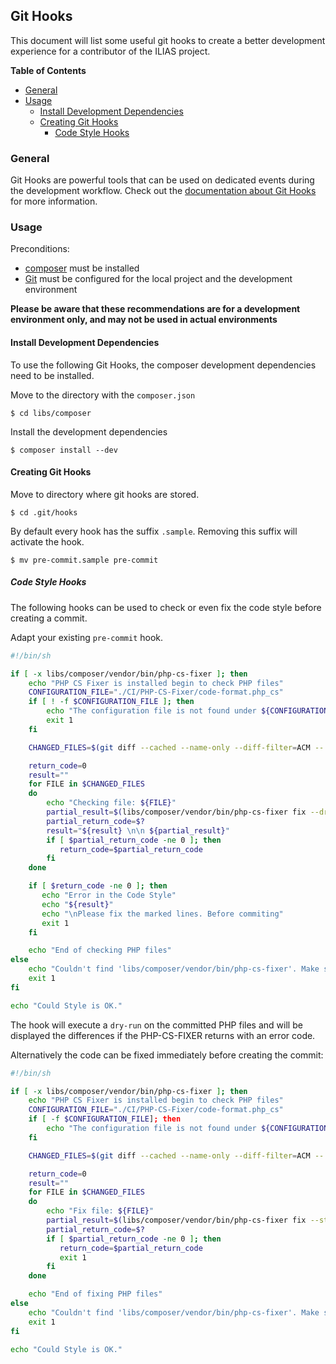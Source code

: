 ##  Git Hooks

This document will list some useful git hooks to create a better development
experience for a contributor of the ILIAS project.

**Table of Contents**
* [General](#general)
* [Usage](#usage)
  * [Install Development Dependencies](#install-development-dependencies)
  * [Creating Git Hooks](#creating-git-hooks)
    * [Code Style Hooks](#code-style-hooks)

### General

Git Hooks are powerful tools that can be used on dedicated events during the
development workflow.
Check out the [documentation about Git Hooks](https://git-scm.com/docs/githooks)
for more information.

### Usage

Preconditions:
* [composer](https://getcomposer.org/) must be installed
* [Git](https://git-scm.com/) must be configured for the local project and
  the development environment

__Please be aware that these recommendations are for a development environment
only, and may not be used in actual environments__

#### Install Development Dependencies

To use the following Git Hooks, the composer development dependencies need to
be installed.

Move to the directory with the `composer.json`

```
$ cd libs/composer
```

Install the development dependencies

```
$ composer install --dev
```

#### Creating Git Hooks

Move to directory where git hooks are stored.

```
$ cd .git/hooks
```

By default every hook has the suffix `.sample`.
Removing this suffix will activate the hook.

```
$ mv pre-commit.sample pre-commit
```

##### Code Style Hooks

The following hooks can be used to check or even fix the code style
before creating a commit.

Adapt your existing `pre-commit` hook.

```bash
#!/bin/sh

if [ -x libs/composer/vendor/bin/php-cs-fixer ]; then
    echo "PHP CS Fixer is installed begin to check PHP files"
    CONFIGURATION_FILE="./CI/PHP-CS-Fixer/code-format.php_cs"
    if [ ! -f $CONFIGURATION_FILE ]; then
        echo "The configuration file is not found under ${CONFIGURATION_FILE}"
        exit 1
    fi

    CHANGED_FILES=$(git diff --cached --name-only --diff-filter=ACM -- '*.php')

    return_code=0
    result=""
    for FILE in $CHANGED_FILES
    do
        echo "Checking file: ${FILE}"
        partial_result=$(libs/composer/vendor/bin/php-cs-fixer fix --dry-run --stop-on-violation --using-cache=no --config=$CONFIGURATION_FILE --diff $FILE)
        partial_return_code=$?
        result="${result} \n\n ${partial_result}"
        if [ $partial_return_code -ne 0 ]; then
           return_code=$partial_return_code
        fi
    done

    if [ $return_code -ne 0 ]; then
       echo "Error in the Code Style"
       echo "${result}"
       echo "\nPlease fix the marked lines. Before commiting"
       exit 1
    fi

    echo "End of checking PHP files"
else
    echo "Couldn't find 'libs/composer/vendor/bin/php-cs-fixer'. Make sure it is installed, for more information check the local '/docs/coding-style.md'"
    exit 1
fi

echo "Could Style is OK."
```

The hook will execute a `dry-run` on the committed PHP files and will be
displayed the differences if the PHP-CS-FIXER returns with an error code.

Alternatively the code can be fixed immediately before creating the commit:

```bash
#!/bin/sh

if [ -x libs/composer/vendor/bin/php-cs-fixer ]; then
    echo "PHP CS Fixer is installed begin to check PHP files"
    CONFIGURATION_FILE="./CI/PHP-CS-Fixer/code-format.php_cs"
    if [ -f $CONFIGURATION_FILE]; then
        echo "The configuration file is not found under ${CONFIGURATION_FILE}"
    fi

    CHANGED_FILES=$(git diff --cached --name-only --diff-filter=ACM -- '*.php')

    return_code=0
    result=""
    for FILE in $CHANGED_FILES
    do
        echo "Fix file: ${FILE}"
        partial_result=$(libs/composer/vendor/bin/php-cs-fixer fix --stop-on-violation --using-cache=no --diff --config=$CONFIGURATION_FILE $FILE)
        partial_return_code=$?
        if [ $partial_return_code -ne 0 ]; then
           return_code=$partial_return_code
           exit 1
        fi
    done

    echo "End of fixing PHP files"
else
    echo "Couldn't find 'libs/composer/vendor/bin/php-cs-fixer'. Make sure it is installed, for more information check the local '/docs/coding-style.md'"
    exit 1
fi

echo "Could Style is OK."
```
